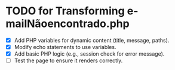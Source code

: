# TODO for Transforming e-mailNãoencontrado.php

- [x] Add PHP variables for dynamic content (title, message, paths).
- [x] Modify echo statements to use variables.
- [x] Add basic PHP logic (e.g., session check for error message).
- [ ] Test the page to ensure it renders correctly.
